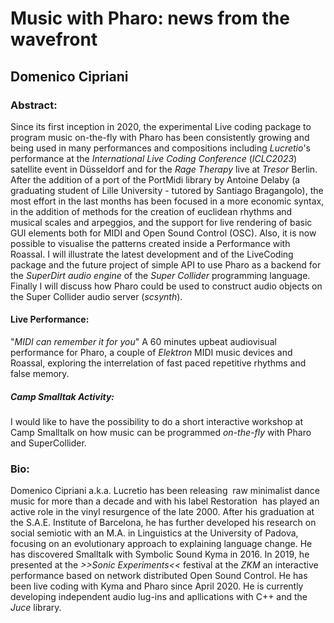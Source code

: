 # Music with Pharo: news from the wavefront #
## Domenico Cipriani ##
### Abstract: ###

Since its first inception in 2020, the experimental Live coding package to program music on-the-fly with Pharo has been consistently growing and being used in many performances and compositions including _Lucretio_'s performance at the _International Live Coding Conference_ (_ICLC2023_) satellite event in Düsseldorf and for the _Rage Therapy_ live at _Tresor_ Berlin.
After the addition of a port of the PortMidi library by Antoine Delaby (a graduating student of Lille University - tutored by Santiago Bragangolo), the most effort in the last months has been focused in a more economic syntax, in the addition of methods for the creation of euclidean rhythms and musical scales and arpeggios, and the support for live rendering of basic GUI elements both for MIDI and Open Sound Control (OSC). Also, it is now possible to visualise the patterns created inside a Performance with Roassal.
I will illustrate the latest development and of the LiveCoding package and the future project of simple API to use Pharo as a backend for the _SuperDirt audio engine_ of the _Super Collider_ programming language.
Finally I will discuss how Pharo could be used to construct audio objects on the Super Collider audio server (_scsynth_).

#### Live Performance: ####
"_MIDI can remember it for you_"
A 60 minutes upbeat audiovisual  performance for Pharo, a couple of _Elektron_ MIDI music devices and Roassal, exploring the interrelation of fast paced repetitive rhythms and false memory.

##### Camp Smalltak Activity: #####
I would like to have the possibility to do a short interactive workshop at Camp Smalltalk on how music can be programmed _on-the-fly_ with Pharo and SuperCollider.

### Bio: ###
Domenico Cipriani a.k.a. Lucretio has been releasing  raw minimalist dance music for more than a decade and with his label Restoration  has played an active role in the vinyl resurgence of the late 2000.
After his graduation at the S.A.E. Institute of Barcelona, he has further developed his research on social semiotic with an M.A. in Linguistics at the University of Padova, focusing on an evolutionary approach to explaining language change. He has discovered Smalltalk with Symbolic Sound Kyma in 2016. In 2019, he presented at the _>>Sonic Experiments<<_ festival at the _ZKM_ an interactive performance based on network distributed Open Sound Control. He has been live coding with Kyma and Pharo since April 2020. He is currently developing independent audio lug-ins and apllications with C++ and the _Juce_ library.
